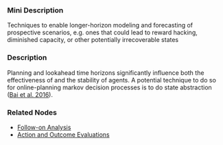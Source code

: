 ### Mini Description

Techniques to enable longer-horizon modeling and forecasting of prospective scenarios, e.g. ones that could lead to reward hacking, diminished capacity, or other potentially irrecoverable states

### Description

Planning and lookahead time horizons significantly influence both the effectiveness of and the stability of agents. A potential technique to do so for online-planning markov decision processes is to do state abstraction ([Bai et al. 2016](http://www.ijcai.org/Abstract/16/430)).

### Related Nodes

- [Follow-on Analysis](/Value_Alignment/Validation/Averting_Instrumental_Incentives/Domesticity/Impact_Measures/Follow-on_Analysis/Follow-on_Analysis.md)
- [Action and Outcome Evaluations](/Value_Alignment/Validation/Technical_Value_Alignment/Ethics_Mechanisms/Value_Specification/Value_Structuring/Action_and_Outcome_Evaluations/Action_and_Outcome_Evaluations.md)
